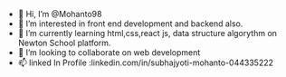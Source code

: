- 👋 Hi, I’m @Mohanto98
- 👀 I’m interested in front end development and backend also.
- 🌱 I’m currently learning html,css,react js, data structure algorythm on Newton School platform.
- 💞️ I’m looking to collaborate on web development
- 📫 linked In Profile :linkedin.com/in/subhajyoti-mohanto-044335222

<!---
Mohanto98/Mohanto98 is a ✨ special ✨ repository because its `README.md` (this file) appears on your GitHub profile.
You can click the Preview link to take a look at your changes.
--->

